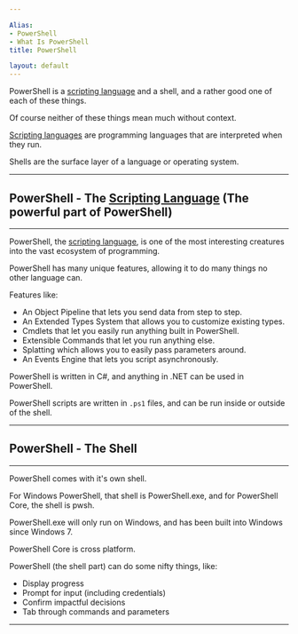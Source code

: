 ```yaml
---

Alias: 
- PowerShell
- What Is PowerShell
title: PowerShell

layout: default
---
```


PowerShell is a [scripting language](/Languages/Scripting-Languages) and a shell, and a rather good one of each of these things.

Of course neither of these things mean much without context.

[Scripting languages](/Languages/Scripting-Languages) are programming languages that are interpreted when they run.

Shells are the surface layer of a language or operating system.

---

## PowerShell - The [Scripting Language](/Languages/Scripting-Languages) (The powerful part of PowerShell)

---


PowerShell, the [scripting language](/Languages/Scripting-Languages), is one of the most interesting creatures into the vast ecosystem of programming.

PowerShell has many unique features, allowing it to do many things no other language can.

Features like:
  * An Object Pipeline that lets you send data from step to step.
  * An Extended Types System that allows you to customize existing types.
  * Cmdlets that let you easily run anything built in PowerShell.
  * Extensible Commands that let you run anything else.
  * Splatting which allows you to easily pass parameters around.
  * An Events Engine that lets you script asynchronously.

PowerShell is written in C#, and anything in .NET can be used in PowerShell.

PowerShell scripts are written in `.ps1` files, and can be run inside or outside of the shell.

---

## PowerShell - The Shell

---

PowerShell comes with it's own shell.

For Windows PowerShell, that shell is PowerShell.exe, and for PowerShell Core, the shell is pwsh.

PowerShell.exe will only run on Windows, and has been built into Windows since Windows 7.

PowerShell Core is cross platform.

PowerShell (the shell part) can do some nifty things, like:

* Display progress
* Prompt for input (including credentials)
* Confirm impactful decisions
* Tab through commands and parameters

---
